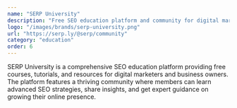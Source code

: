 ```yaml
---
name: "SERP University"
description: "Free SEO education platform and community for digital marketers"
logo: "/images/brands/serp-university.png"
url: "https://serp.ly/@serp/community"
category: "education"
order: 6
---
```


SERP University is a comprehensive SEO education platform providing free courses, tutorials, and resources for digital marketers and business owners. The platform features a thriving community where members can learn advanced SEO strategies, share insights, and get expert guidance on growing their online presence.